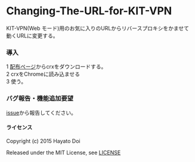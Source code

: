 # Changing-The-URL-for-KIT-VPN
KIT-VPN(Web モード)用のお気に入りのURLからリバースプロキシをかませて動くURLに変更する。

### 導入
1 [配布ページ](https://github.com/nikaidoumari/Changing-The-URL-for-KIT-VPN/releases)からcrxをダウンロードする。  
2 crxをChromeに読み込ませる  
3 使う。  

### バグ報告・機能追加要望
[issue](https://github.com/nikaidoumari/Changing-The-URL-for-KIT-VPN/issues)から報告してください。


#### ライセンス
Copyright (c) 2015 Hayato Doi  
  
Released under the MIT License, see [LICENSE](https://github.com/nikaidoumari/Changing-The-URL-for-KIT-VPN/blob/master/LICENSE)